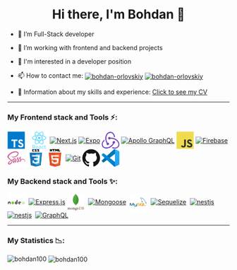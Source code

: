 <h1 align="center">Hi there, I'm Bohdan 👋</h1>

- 🌱 I’m Full-Stack developer
- 🔭 I’m working with frontend and backend projects
- 👯 I'm interested in a developer position

- 📫 How to contact me: <a target="_blank" rel="noopener noreferrer" href="https://www.t.me/Bogdan_info"><img align="center" src="https://www.vectorlogo.zone/logos/telegram/telegram-icon.svg" alt="bohdan-orlovskiy" height="30" width="30" /></a>
  <a target="_blank" rel="noopener noreferrer" href="https://www.linkedin.com/in/bohdan-orlovskiy/"><img align="center" src="https://www.vectorlogo.zone/logos/linkedin/linkedin-tile.svg" alt="bohdan-orlovskiy" height="30" width="30" /></a>

- 📄 Information about my skills and experience: <a target="blank" rel="noopener noreferrer" href="https://portfolio-bohdan100.vercel.app/">Сlick to see my CV</a>

---

<h3 align="left">My Frontend stack and Tools ⚡:</h3>

<p align="left">
<a target="_blank" rel="noopener noreferrer" href="https://www.typescriptlang.org/"><img align="center" alt="JavaScript" src="https://raw.githubusercontent.com/devicons/devicon/master/icons/typescript/typescript-original.svg" height="40" width="40"/></a>&nbsp;&nbsp;
<a target="_blank" rel="noopener noreferrer" href="https://reactjs.org/"><img align="center" alt="React" src="https://raw.githubusercontent.com/devicons/devicon/master/icons/react/react-original-wordmark.svg" height="40" width="40"/></a>
<a target="_blank" rel="noopener noreferrer" href="https://nextjs.org/docs"><img align="center" alt="Next.js" src="https://encrypted-tbn0.gstatic.com/images?q=tbn:ANd9GcR2quKRX2nRdpil6la8wQNSyyPWo9rJ5PyAuA&usqp=CAU" height="40" width="40"></a>
<a target="_blank" rel="noopener noreferrer" href="https://docs.expo.dev/"><img align="center" alt="Expo" src="https://www.vectorlogo.zone/logos/expoio/expoio-ar21.svg" height="40" width="40"/></a>
<a target="_blank" rel="noopener noreferrer" href="https://redux.js.org"><img align="center" src="https://raw.githubusercontent.com/devicons/devicon/master/icons/redux/redux-original.svg" alt="Redux" height="40" width="40"/></a>
<a target="_blank" rel="noopener noreferrer" href="https://graphql.org"><img align="center" alt="Apollo GraphQL" src="https://www.vectorlogo.zone/logos/apollographql/apollographql-icon.svg" height="40" width="40"/></a>
<a target="_blank" rel="noopener noreferrer" href="https://developer.mozilla.org/en-US/docs/Web/JavaScript"><img align="center" alt="JavaScript" src="https://raw.githubusercontent.com/devicons/devicon/master/icons/javascript/javascript-original.svg" height="40" width="40"/></a>
<a target="_blank" rel="noopener noreferrer" href="https://firebase.google.com/"><img align="center" alt="Firebase" src="https://www.vectorlogo.zone/logos/firebase/firebase-icon.svg" height="40" width="40"/></a>
<a target="_blank" rel="noopener noreferrer" href="https://sass-lang.com/documentation/"><img align="center" alt="Sass" src="https://raw.githubusercontent.com/github/explore/80688e429a7d4ef2fca1e82350fe8e3517d3494d/topics/sass/sass.png" height="40" width="40"/></a>
<a target="_blank" rel="noopener noreferrer" href="https://developer.mozilla.org/en-US/docs/Web/CSS"><img align="center" alt="CSS3" src="https://raw.githubusercontent.com/github/explore/80688e429a7d4ef2fca1e82350fe8e3517d3494d/topics/css/css.png" height="40" width="40"/></a>
<a target="_blank" rel="noopener noreferrer" href="https://developer.mozilla.org/en-US/docs/Web/HTML"><img align="center" alt="HTML5" src="https://raw.githubusercontent.com/github/explore/80688e429a7d4ef2fca1e82350fe8e3517d3494d/topics/html/html.png" height="40" width="40"/></a>
<a target="_blank" rel="noopener noreferrer" href="https://git-scm.com/doc"><img align="center" alt="Git" src="https://www.vectorlogo.zone/logos/git-scm/git-scm-icon.svg" height="40" width="40"/></a>
<a target="_blank" rel="noopener noreferrer" href="https://github.com"><img align="center" alt="GitHub" src="https://raw.githubusercontent.com/github/explore/78df643247d429f6cc873026c0622819ad797942/topics/github/github.png" height="40" width="40"/></a>
<a target="_blank" rel="noopener noreferrer" href="https://code.visualstudio.com/"><img align="center" alt="Visual Studio Code" src="https://raw.githubusercontent.com/github/explore/80688e429a7d4ef2fca1e82350fe8e3517d3494d/topics/visual-studio-code/visual-studio-code.png" height="40" width="40"/></a>
</p>

<h3 align="left">My Backend stack and Tools ✨:</h3>

<p align="left">
<a target="_blank" rel="noopener noreferrer" href="https://nodejs.org/en/docs"><img align="center" alt="Node.js" src="https://raw.githubusercontent.com/devicons/devicon/master/icons/nodejs/nodejs-original-wordmark.svg" height="40" width="40"/></a>&nbsp;
<a target="_blank" rel="noopener noreferrer" href="https://expressjs.com/ru/4x/api.html#express"><img align="center" alt="Express.js" src="https://www.vectorlogo.zone/logos/expressjs/expressjs-icon.svg" height="40" width="40"/></a>
<a target="_blank" rel="noopener noreferrer" href="https://www.mongodb.com/"><img align="center" alt="MongoDB" src="https://raw.githubusercontent.com/devicons/devicon/master/icons/mongodb/mongodb-original-wordmark.svg" height="40" width="40"/></a>&nbsp;
<a target="_blank" rel="noopener noreferrer" href="https://mongoosejs.com/docs/"><img align="center" alt="Mongoose" src="https://mongoosejs.com/docs/images/mongoose5_62x30_transparent.png" height="40" width="40"/></a>&nbsp;
<a target="_blank" rel="noopener noreferrer" href="https://mariadb.com/kb/en/documentation/"><img align="center" alt="MySQL" src="https://raw.githubusercontent.com/devicons/devicon/master/icons/mysql/mysql-original-wordmark.svg" height="40" width="40"/></a>&nbsp;
<a target="_blank" rel="noopener noreferrer" href="https://sequelize.org/docs/v6/getting-started/"><img align="center" alt="Sequelize" src="https://www.vectorlogo.zone/logos/sequelizejs/sequelizejs-icon.svg" height="40" width="40"/></a>&nbsp;
<a target="_blank" rel="noopener noreferrer" href="https://docs.nestjs.com/"><img align="center" alt="nestjs" src="https://docs.nestjs.com/assets/logo-small.svg" height="40" width="40"></a>&nbsp;
<a target="_blank" rel="noopener noreferrer" href="https://docs.nestjs.com/"><img align="center" alt="nestjs" src="https://www.vectorlogo.zone/logos/getpostman/getpostman-icon.svg" height="40" width="40"></a>&nbsp;
<a target="_blank" rel="noopener noreferrer" href="https://graphql.org"><img align="center" alt="GraphQL" src="https://www.vectorlogo.zone/logos/graphql/graphql-icon.svg" height="40" width="40"/></a>&nbsp;

</p>

---

<h3 align="left">My Statistics 📉:</h3>

<div>
<p><img align="left" src="https://github-readme-stats.vercel.app/api/top-langs?username=bohdan100&show_icons=true&locale=en&layout=compact" alt="bohdan100" /></p>

<p>&nbsp;<img align="center" src="https://github-readme-stats.vercel.app/api?username=bohdan100&show_icons=true&locale=en" alt="bohdan100" /></p>
</div>

<!-- + <a target="_blank" rel="noopener noreferrer" href="https://tailwindcss.com/"><img align="left" alt="Tailwind" width="36px" src="https://www.vectorlogo.zone/logos/tailwindcss/tailwindcss-icon.svg" style="max-width: 100%;"/></a> -->
